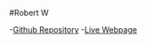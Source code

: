 #Robert W

-[Github Repository](https://github.com/Pixelldude/Final-Project-RW)
-[Live Webpage](https://pixelldude.github.io/Final-Project-RW/)

